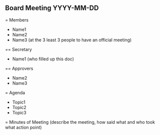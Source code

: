 Board Meeting YYYY-MM-DD
------------------------

= Members
* Name1
* Name2
* Name3 (at the 3 least 3 people to have an official meeting)  

== Secretary
* Name1 (who filled up this doc)

== Approvers
* Name2
* Name3

= Agenda
* Topic1
* Topic2
* Topic3

= Minutes of Meeting
(describe the meeting, how said what and who took what action point)
